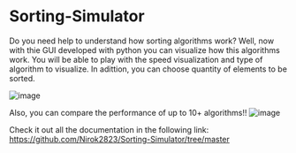 # Sorting-Simulator

Do you need help to understand how sorting algorithms work?
Well, now with thie GUI developed with python you can visualize how this algorithms work.
You will be able to play with the speed visualization and type of algorithm to visualize. In adittion, you can choose quantity of elements to be sorted.

![image](https://github.com/user-attachments/assets/bf42bca2-b6dd-41f7-838f-61e20087599b)

Also, you can compare the performance of up to 10+ algorithms!!
![image](https://github.com/user-attachments/assets/c0cd414b-bfe9-412c-88d1-31988bd2697f)


Check it out all the documentation in the following link: https://github.com/Nirok2823/Sorting-Simulator/tree/master

